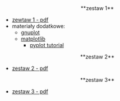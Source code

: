 <center>
**zestaw 1**
</center>

- [zewtaw 1 - pdf](---ThisDir---/1.pdf)
- materiały dodatkowe:
  - [gnuplot](http://www.gnuplot.info/)
  - [matplotlib](https://matplotlib.org/)
    - [pyplot tutorial](https://matplotlib.org/stable/tutorials/pyplot.html)

<center>
**zestaw 2**
</center>

- [zestaw 2 - pdf](---ThisDir---/2.pdf)

<center>
**zestaw 3**
</center>

- [zestaw 3 - pdf](---ThisDir---/3.pdf)


